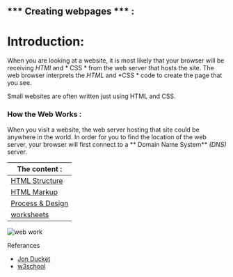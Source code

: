 ## *** Creating webpages *** : 

# Introduction:

When you are looking at a 
website, it is most likely that 
your browser will be receiving 
*HTMl* and * CSS * from the web 
server that hosts the site. The 
web browser interprets the 
 *HTML* and   *CSS *  code to create 
the page that you see.


Small websites are often written 
just using HTML and CSS. 

### How the Web Works :
When you visit a website, the web server 
hosting that site could be anywhere in the 
world. In order for you to find the location of 
the web server, your browser will first connect 
to a ** Domain Name System**  *(DNS)* server.


 The content : |
-----------------|
 [HTML Structure](structure.md) |
[HTML Markup](extramarkup.md)| 
[Process & Design ](process.md)|
[worksheets](worksheet.md)|


![web work](https://media.geeksforgeeks.org/wp-content/cdn-uploads/20210204220248/How-the-Web-Works-%E2%80%93-Web-Application-Architecture-for-Beginners.png)

Referances
 * [Jon Ducket](https://wtf.tw/ref/duckett.pdf) 
  * [w3school](https://www.w3schools.com/tags/tag_iframe.ASP)          
